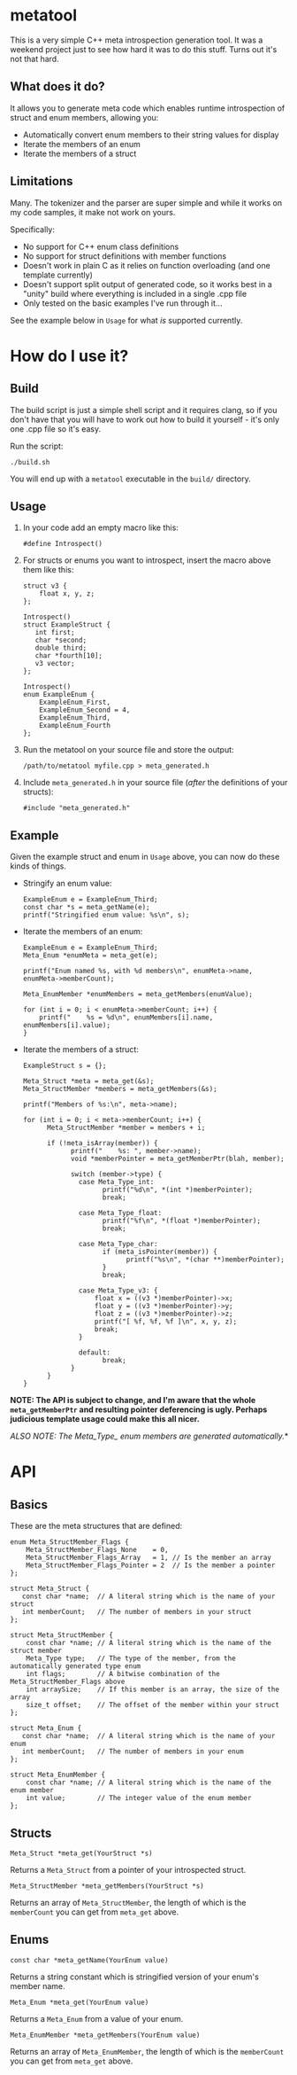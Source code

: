 # metatool
This is a very simple C++ meta introspection generation tool. It was a weekend project just to see how hard it was to do this stuff. Turns out it's not that hard.

## What does it do?
It allows you to generate meta code which enables runtime introspection of struct and enum members, allowing you:

* Automatically convert enum members to their string values for display
* Iterate the members of an enum
* Iterate the members of a struct

## Limitations
Many. The tokenizer and the parser are super simple and while it works on my code samples, it make not work on yours. 

Specifically:

* No support for C++ enum class definitions
* No support for struct definitions with member functions
* Doesn't work in plain C as it relies on function overloading (and one template currently)
* Doesn't support split output of generated code, so it works best in a "unity" build where everything is included in a single .cpp file
* Only tested on the basic examples I've run through it...

See the example below in `Usage` for what *is* supported currently.
 
# How do I use it?
## Build
The build script is just a simple shell script and it requires clang, so if you don't have that you will have to work out how to build it yourself - it's only one .cpp file so it's easy.

Run the script:

    ./build.sh
  
You will end up with a `metatool` executable in the `build/` directory.

## Usage
1. In your code add an empty macro like this:
    
       #define Introspect()
  
2. For structs or enums you want to introspect, insert the macro above them like this:

       struct v3 {
           float x, y, z;
       };

       Introspect()
       struct ExampleStruct {
          int first;
          char *second;
          double third;
          char *fourth[10];
          v3 vector;
       };
  
       Introspect()
       enum ExampleEnum {
           ExampleEnum_First,
           ExampleEnum_Second = 4,
           ExampleEnum_Third,
           ExampleEnum_Fourth
       };
   
3. Run the metatool on your source file and store the output:

       /path/to/metatool myfile.cpp > meta_generated.h

4. Include `meta_generated.h` in your source file (*after* the definitions of your structs):

       #include "meta_generated.h"
  
## Example
Given the example struct and enum in `Usage` above, you can now do these kinds of things.

* Stringify an enum value:
  
      ExampleEnum e = ExampleEnum_Third;
      const char *s = meta_getName(e);
	  printf("Stringified enum value: %s\n", s);
  
* Iterate the members of an enum:

      ExampleEnum e = ExampleEnum_Third;
      Meta_Enum *enumMeta = meta_get(e);
  
	  printf("Enum named %s, with %d members\n", enumMeta->name, enumMeta->memberCount);
  
	  Meta_EnumMember *enumMembers = meta_getMembers(enumValue);
	
      for (int i = 0; i < enumMeta->memberCount; i++) {
	      printf("    %s = %d\n", enumMembers[i].name, enumMembers[i].value);
	  }
  
* Iterate the members of a struct:

      ExampleStruct s = {};
  
	  Meta_Struct *meta = meta_get(&s);
	  Meta_StructMember *members = meta_getMembers(&s);

	  printf("Members of %s:\n", meta->name);

	  for (int i = 0; i < meta->memberCount; i++) {
		    Meta_StructMember *member = members + i;

		    if (!meta_isArray(member)) {
			      printf("    %s: ", member->name);
			      void *memberPointer = meta_getMemberPtr(blah, member);

			      switch (member->type) {
				    case Meta_Type_int:
					      printf("%d\n", *(int *)memberPointer);
					      break;

				    case Meta_Type_float:
					      printf("%f\n", *(float *)memberPointer);
					      break;

				    case Meta_Type_char:
					      if (meta_isPointer(member)) {
						        printf("%s\n", *(char **)memberPointer);
					      } 
					      break;
          
                    case Meta_Type_v3: {
                        float x = ((v3 *)memberPointer)->x;
                        float y = ((v3 *)memberPointer)->y;
                        float z = ((v3 *)memberPointer)->z;
					    printf("[ %f, %f, %f ]\n", x, y, z);
				        break;
                    }

				    default:
					      break;
			      }
		    }
	  }

**NOTE: The API is subject to change, and I'm aware that the whole `meta_getMemberPtr` and resulting pointer deferencing is ugly. Perhaps judicious template usage could make this all nicer.**

**ALSO NOTE: The Meta_Type_* enum members are generated automatically.**

# API

## Basics
These are the meta structures that are defined:

    enum Meta_StructMember_Flags {
        Meta_StructMember_Flags_None    = 0, 
        Meta_StructMember_Flags_Array   = 1, // Is the member an array
        Meta_StructMember_Flags_Pointer = 2  // Is the member a pointer
    };

    struct Meta_Struct {
       const char *name;  // A literal string which is the name of your struct
       int memberCount;   // The number of members in your struct
    };

    struct Meta_StructMember {
        const char *name; // A literal string which is the name of the struct member
        Meta_Type type;   // The type of the member, from the automatically generated type enum
        int flags;        // A bitwise combination of the Meta_StructMember_Flags above
        int arraySize;    // If this member is an array, the size of the array
        size_t offset;    // The offset of the member within your struct
    };

    struct Meta_Enum {
       const char *name;  // A literal string which is the name of your enum
       int memberCount;   // The number of members in your enum
    };

    struct Meta_EnumMember {
        const char *name; // A literal string which is the name of the enum member
        int value;        // The integer value of the enum member
    };


## Structs

    Meta_Struct *meta_get(YourStruct *s)
    
Returns a `Meta_Struct` from a pointer of your introspected struct.

    Meta_StructMember *meta_getMembers(YourStruct *s)
      
Returns an array of `Meta_StructMember`, the length of which is the `memberCount` you can get from `meta_get` above.
    
## Enums

    const char *meta_getName(YourEnum value)
   
Returns a string constant which is stringified version of your enum's member name.

    Meta_Enum *meta_get(YourEnum value)
    
Returns a `Meta_Enum` from a value of your enum.

    Meta_EnumMember *meta_getMembers(YourEnum value)
    
Returns an array of `Meta_EnumMember`, the length of which is the `memberCount` you can get from `meta_get` above.
